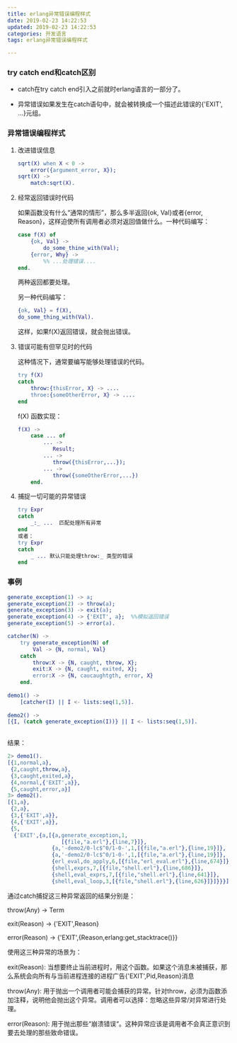 ```yaml
---
title: erlang异常错误编程样式
date: 2019-02-23 14:22:53
updated: 2019-02-23 14:22:53
categories: 开发语言
tags: erlang异常错误编程样式

---
```


### try catch end和catch区别

- catch在try catch end引入之前就时erlang语言的一部分了。

- 异常错误如果发生在catch语句中，就会被转换成一个描述此错误的{'EXIT', ...}元组。

### 异常错误编程样式

1. 改进错误信息

   ```erlang
   sqrt(X) when X < 0 ->
       error({argument_error, X});
   sqrt(X) ->
       match:sqrt(X).
   ```
<!--more-->
2. 经常返回错误时代码

   如果函数没有什么“通常的情形”，那么多半返回{ok, Val}或者{error, Reason}，这样迫使所有调用者必须对返回值做什么。一种代码编写：

   ```erlang
   case f(X) of
       {ok, Val} ->
           do_some_thine_with(Val);
       {error, Why} ->
           %% ...处理错误....
   end.
   ```

   两种返回都要处理。

   另一种代码编写：

   ```erlang
   {ok, Val} = f(X),
   do_some_thing_with(Val).
   ```

   这样，如果f(X)返回错误，就会抛出错误。

3. 错误可能有但罕见时的代码

   这种情况下，通常要编写能够处理错误的代码。

   ```erlang
   try f(X)
   catch
       throw:{thisError, X} -> ....
       throe:{someOtherError, X} -> ....
   end
   ```

   f(X) 函数实现：

   ```erlang
   f(X) ->
       case ... of
           ... ->
              Result;
           ... ->
              throw({thisError,...});
           ... ->
              throw({someOtherError,...}) 
       end.             
   ```

4. 捕捉一切可能的异常错误

   ```erlang
   try Expr 
   catch
       _:_ ...  匹配处理所有异常
   end       
   或者：
   try Expr
   catch
       _ ... 默认只能处理throw:_ 类型的错误
   end    
   ```

### 事例

```erlang
generate_exception(1) -> a;
generate_exception(2) -> throw(a);
generate_exception(3) -> exit(a);
generate_exception(4) -> {'EXIT', a};  %%模拟返回错误
generate_exception(5) -> error(a).

catcher(N) ->
    try generate_exception(N) of
        Val -> {N, normal, Val}
    catch 
        throw:X -> {N, caught, throw, X};
        exit:X -> {N, caught, exited, X};
        error:X -> {N, caucaughtgth, error, X}
    end.       
    
demo1() ->
    [catcher(I) || I <- lists:seq(1,5)].
    
demo2() ->
[{I, (catch generate_exception(I))} || I <- lists:seq(1,5)].
    
```

结果：

```erlang
2> demo1().
[{1,normal,a},
 {2,caught,throw,a},
 {3,caught,exited,a},
 {4,normal,{'EXIT',a}},
 {5,caught,error,a}]
3> demo2().
[{1,a},
 {2,a},
 {3,{'EXIT',a}},
 {4,{'EXIT',a}},
 {5,
  {'EXIT',{a,[{a,generate_exception,1,
                 [{file,"a.erl"},{line,7}]},
              {a,'-demo2/0-lc$^0/1-0-',1,[{file,"a.erl"},{line,19}]},
              {a,'-demo2/0-lc$^0/1-0-',1,[{file,"a.erl"},{line,19}]},
              {erl_eval,do_apply,6,[{file,"erl_eval.erl"},{line,674}]},
              {shell,exprs,7,[{file,"shell.erl"},{line,686}]},
              {shell,eval_exprs,7,[{file,"shell.erl"},{line,641}]},
              {shell,eval_loop,3,[{file,"shell.erl"},{line,626}]}]}}}]
```

通过catch捕捉这三种异常返回的结果分别是：

  throw(Any) -> Term

  exit(Reason) -> {'EXIT',Reason}

  error(Reason) -> {'EXIT',{Reason,erlang:get_stacktrace()}}

使用这三种异常的场景为：

exit(Reason): 当想要终止当前进程时，用这个函数。如果这个消息未被捕获，那么系统会向所有与当前进程连接的进程广告{'EXIT',Pid,Reason}消息

throw(Any): 用于抛出一个调用者可能会捕获的异常。针对throw，必须为函数添加注释，说明他会抛出这个异常。调用者可以选择：忽略这些异常/对异常进行处理。

error(Reason): 用于抛出那些“崩溃错误“。这种异常应该是调用者不会真正意识到要去处理的那些致命错误。










